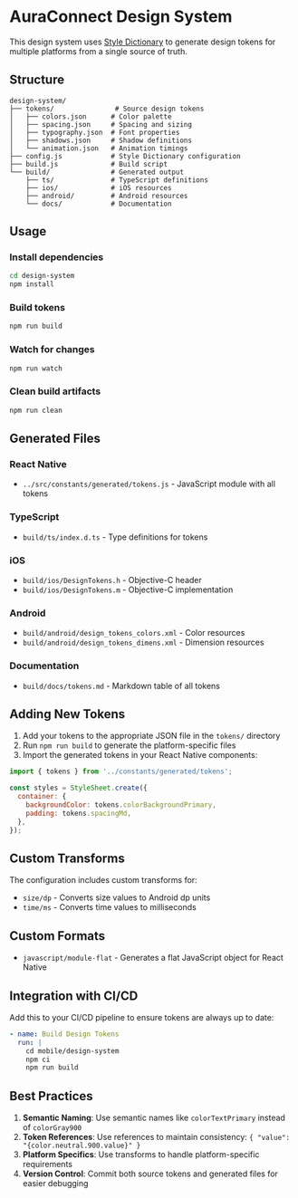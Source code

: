 # AuraConnect Design System

This design system uses [Style Dictionary](https://amzn.github.io/style-dictionary/) to generate design tokens for multiple platforms from a single source of truth.

## Structure

```
design-system/
├── tokens/               # Source design tokens
│   ├── colors.json      # Color palette
│   ├── spacing.json     # Spacing and sizing
│   ├── typography.json  # Font properties
│   ├── shadows.json     # Shadow definitions
│   └── animation.json   # Animation timings
├── config.js            # Style Dictionary configuration
├── build.js             # Build script
└── build/               # Generated output
    ├── ts/              # TypeScript definitions
    ├── ios/             # iOS resources
    ├── android/         # Android resources
    └── docs/            # Documentation
```

## Usage

### Install dependencies
```bash
cd design-system
npm install
```

### Build tokens
```bash
npm run build
```

### Watch for changes
```bash
npm run watch
```

### Clean build artifacts
```bash
npm run clean
```

## Generated Files

### React Native
- `../src/constants/generated/tokens.js` - JavaScript module with all tokens

### TypeScript
- `build/ts/index.d.ts` - Type definitions for tokens

### iOS
- `build/ios/DesignTokens.h` - Objective-C header
- `build/ios/DesignTokens.m` - Objective-C implementation

### Android
- `build/android/design_tokens_colors.xml` - Color resources
- `build/android/design_tokens_dimens.xml` - Dimension resources

### Documentation
- `build/docs/tokens.md` - Markdown table of all tokens

## Adding New Tokens

1. Add your tokens to the appropriate JSON file in the `tokens/` directory
2. Run `npm run build` to generate the platform-specific files
3. Import the generated tokens in your React Native components:

```javascript
import { tokens } from '../constants/generated/tokens';

const styles = StyleSheet.create({
  container: {
    backgroundColor: tokens.colorBackgroundPrimary,
    padding: tokens.spacingMd,
  },
});
```

## Custom Transforms

The configuration includes custom transforms for:
- `size/dp` - Converts size values to Android dp units
- `time/ms` - Converts time values to milliseconds

## Custom Formats

- `javascript/module-flat` - Generates a flat JavaScript object for React Native

## Integration with CI/CD

Add this to your CI/CD pipeline to ensure tokens are always up to date:

```yaml
- name: Build Design Tokens
  run: |
    cd mobile/design-system
    npm ci
    npm run build
```

## Best Practices

1. **Semantic Naming**: Use semantic names like `colorTextPrimary` instead of `colorGray900`
2. **Token References**: Use references to maintain consistency: `{ "value": "{color.neutral.900.value}" }`
3. **Platform Specifics**: Use transforms to handle platform-specific requirements
4. **Version Control**: Commit both source tokens and generated files for easier debugging